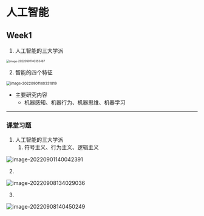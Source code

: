 # 人工智能

   

## Week1

1. 人工智能的三大学派

<img src="https://gitee.com/lynbz1018/image/raw/master/img/20220901140354.png" alt="image-20220901140353467" style="zoom: 50%;" />



2. 智能的四个特征

<img src="https://gitee.com/lynbz1018/image/raw/master/img/20220901140333.png" alt="image-20220901140331819" style="zoom:67%;" />



* 主要研究内容
  * 机器感知、机器行为、机器思维、机器学习







****

### 课堂习题

1. 人工智能的三大学派
   1. 符号主义、行为主义、逻辑主义

![image-20220901140042391](https://gitee.com/lynbz1018/image/raw/master/img/20220901140100.png)

2. 

![image-20220908134029036](https://gitee.com/lynbz1018/image/raw/master/img/20220908134030.png)

3. 

![image-20220908140450249](https://gitee.com/lynbz1018/image/raw/master/img/20220908140451.png)